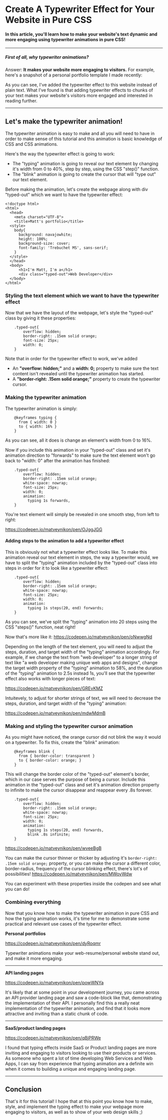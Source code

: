 # Create A Typewriter Effect for Your Website in Pure CSS

#### In this article, you'll learn how to make your website's text dynamic and more engaging using typewriter animations in pure CSS!

***********
##### First of all, why typewriter animations?

Answer: **It makes your website more engaging to visitors.**
For example, here's a snapshot of a personal portfolio template I made recently:

As you can see, I've added the typewriter effect to this website instead of plain text.
What I've found is that adding typewriter effects to chunks of your text makes your website's visitors more engaged and interested in reading further.

************

## Let's make the typewriter animation!

The typewriter animation is easy to make and all you will need to have in order to make sense of this tutorial and this animation is basic knowledge of CSS and CSS animations.

Here's the way the typewriter effect is going to work:
* The "typing" animation is going to reveal our text element by changing it's width from 0 to 40%, step by step, using the CSS "step()" function.
* The "blink" animation is going to create the cursor that will "type out" our text element.

Before making the animation, let's create the webpage along with div "typed-out" which we want to have the typewriter effect:
```
<!doctype html>
<html>
  <head>
    <meta charset="UTF-8">
    <title>Matt's portfolio</title>
  <style>
    body{
      background: navajowhite;
      height: 100%;
      background-size: cover;
      font-family: 'Trebuchet MS', sans-serif; 
    }
  </style>
  </head>
  <body>
      <h1>I'm Matt, I'm a</h1>
      <div class="typed-out">Web Developer</div>
  </body>
</html>
```


### Styling the text element which we want to have the typewriter effect

Now that we have the layout of the webpage, let's style the "typed-out" class by giving it these properties:
```
    .typed-out{
        overflow: hidden;
        border-right: .15em solid orange;
        font-size: 25px;
        width: 0;
    }
```
Note that in order for the typewriter effect to work, we've added
* An **"overflow: hidden;"** and a **width: 0;** property to make sure the text content isn't revealed until the typewriter animation has started.
* A **"border-right: .15em solid orange;"** property to create the typewriter cursor.

### Making the typewriter animation
The typewriter animation is simply:
```
    @keyframes typing {
      from { width: 0 }
      to { width: 16% }
    }
```
As you can see, all it does is change an element's width from 0 to 16%.

Now if you include this animation in your "typed-out" class and set it's animation direction to "forwards" to make sure the text element won't go
back to "width: 0" after the animation has finished:
```
    .typed-out{
        overflow: hidden;
        border-right: .15em solid orange;
        white-space: nowrap;
        font-size: 25px;
        width: 0;
        animation: 
          typing 1s forwards,
    }
```
You're text element will simply be revealed in one smooth step, from left to right:

https://codepen.io/matveynikon/pen/OJggJGG 

#### Adding steps to the animation to add a typewriter effect
This is obviously not what a typewriter effect looks like.
To make this animation reveal our text element in steps, the way a typewriter would, we have to split the "typing" animation included by the "typed-out" class into steps in order for it to look like a typewriter effect:
```
    .typed-out{
        overflow: hidden;
        border-right: .15em solid orange;
        white-space: nowrap;
        font-size: 25px;
        width: 0;
        animation: 
          typing 1s steps(20, end) forwards;
    }
```
As you can see, we've split the "typing" animation into 20 steps using the CSS "steps()" function, neat right!

Now that's more like it:
https://codepen.io/matveynikon/pen/oNwwgNd

Depending on the length of the text element, you will need to adjust the steps, duration, and target width of the "typing" animation accordingly.
For example, if we change the text from "web developer" to a longer string of text like "a web developer making unique web apps and designs", change the target width property of the "typing" animation to 58%, and the duration of the "typing" animation to 2.5s instead 1s, you'll see that the typewriter effect also works with longer pieces of text:

https://codepen.io/matveynikon/pen/GREvKMZ

Intuitevely, to adjust for shorter strings of text, we will need to decrease the steps, duration, and target width of the "typing" animation:

https://codepen.io/matveynikon/pen/mdwMdmB

### Making and styling the typewriter cursor animation
As you might have noticed, the orange cursor did not blink the way it would on a typewriter.
To fix this, create the "blink" animation:
```
    @keyframes blink {
      from { border-color: transparent }
      to { border-color: orange; }
    }
```
This will change the border color of the "typed-out" element's border, which in our case serves the purpose of being a cursor.
Include this animation in the "typed-out" class and set it's animation direction property to infinite to make the cursor disappear and reappear every .8s forever.
```
    .typed-out{
        overflow: hidden;
        border-right: .15em solid orange;
        white-space: nowrap;
        font-size: 25px;
        width: 0;
        animation: 
          typing 1s steps(20, end) forwards,
          blink .8s infinite;
    }
```
https://codepen.io/matveynikon/pen/wveeBgB

You can make the cursor thinner or thicker by adjusting it's `border-right: .15em solid orange;` property, or you can make the cursor a different color, border-radius, frequency of the cursor blinking effect, there's lot's of possibilities!
https://codepen.io/matveynikon/pen/MWovWdw

You can experiment with these properties inside the codepen and see what you can do!

### Combining everything
Now that you know how to make the typewriter animation in pure CSS and how the typing animation works, it's time for me to demonstrate some practical and relevant use cases of the typewriter effect.

**Personal portfolios**

https://codepen.io/matveynikon/pen/dyRoqmr

Typewriter animations make your web-resume/personal website stand out, and make it more engaging.

*************

**API landing pages**

https://codepen.io/matveynikon/pen/powWNYa

It's likely that at some point in your development journey, you came across an API provider landing page and saw a code-block like that, demonstrating the implementation of their API. I personally find this a really neat implementation of the typewriter animation, and find that it looks more attractive and inviting than a static chunk of code.

*************

**SaaS/product landing pages**

https://codepen.io/matveynikon/pen/qBjPRWe

I found that typing effects inside SaaS or Product landing pages are more inviting and engaging to visitors looking to use their products or services.
As someone who spent a lot of time developing Web Services and Web Apps, I can say from experience that typing animation are a definite win when it comes to building a unique and engaging landing page.

************

## Conclusion
That's it for this tutorial!
I hope that at this point you know how to make, style, and implement the typing effect to make your webpage more engaging to visitors, as well as to show of
your web design skills ;)
